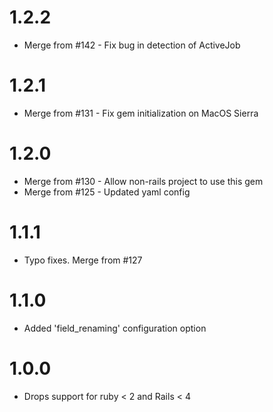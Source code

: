 # 1.2.2
* Merge from #142 - Fix bug in detection of ActiveJob

# 1.2.1
* Merge from #131 - Fix gem initialization on MacOS Sierra

# 1.2.0
* Merge from #130 - Allow non-rails project to use this gem
* Merge from #125 - Updated yaml config

# 1.1.1
* Typo fixes. Merge from #127

# 1.1.0
* Added 'field_renaming' configuration option

# 1.0.0
 * Drops support for ruby < 2 and Rails < 4
